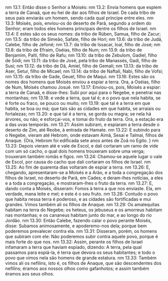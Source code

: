 nm 13.1: Então disse o Senhor a Moisés:
nm 13.2: Envia homens que espiem a terra de Canaã, que eu hei de dar aos filhos de Israel. De cada tribo de seus pais enviarás um homem, sendo cada qual príncipe entre eles.
nm 13.3: Moisés, pois, enviou-os do deserto de Parã, segundo a ordem do Senhor; eram todos eles homens principais dentre os filhos de Israel.
nm 13.4: E estes são os seus nomes: da tribo de Rúben, Samua, filho de Zacur;
nm 13.5: da tribo de Simeão, Safate, filho de Hori;
nm 13.6: da tribo de Judá, Calebe, filho de Jefoné;
nm 13.7: da tribo de Issacar, Ioal, filho de José;
nm 13.8: da tribo de Efraim, Oséias, filho de Num;
nm 13.9: da tribo de Benjamim, Palti, filho de Rafu;
nm 13.10: da tribo de Zebulom, Gadiel, filho de Sódi;
nm 13.11: da tribo de José, pela tribo de Manassés, Gadi, filho de Susi;
nm 13.12: da tribo de Dã, Amiel, filho de Gemali;
nm 13.13: da tribo de Aser, Setur, filho de Micael;
nm 13.14: da tribo de Naftali, Nabi, filho de Vofsi;
nm 13.15: da tribo de Gade, Geuel, filho de Maqui.
nm 13.16: Estes são os nomes dos homens que Moisés enviou a espiar a terra. Ora, a Oséias, filho de Num, Moisés chamou Josué.
nm 13.17: Enviou-os, pois, Moisés a espiar: a terra de Canaã, e disse-lhes: Subi por aqui para o Negebe, e penetrai nas montanhas;
nm 13.18: e vede a terra, que tal é; e o povo que nela habita, se é forte ou fraco, se pouco ou muito;
nm 13.19: que tal é a terra em que habita, se boa ou má; que tais são as cidades em que habita, se arraiais ou fortalezas;
nm 13.20: e que tal é a terra, se gorda ou magra; se nela há árvores, ou não; e esforçai-vos, e tomai do fruto da terra. Ora, a estação era a das uvas temporãs.
nm 13.21: Assim subiram, e espiaram a terra desde o deserto de Zim, até Reobe, à entrada de Hamate.
nm 13.22: E subindo para o Negebe, vieram até Hebrom, onde estavam Aimã, Sesai e Talmai, filhos de Anaque. {Ora, Hebrom foi edificada sete anos antes de Zoã no Egito. }
nm 13.23: Depois vieram até e vale de Escol, e dali cortaram um ramo de vide com um só cacho, o qual dois homens trouxeram sobre uma verga; trouxeram também romãs e figos.
nm 13.24: Chamou-se aquele lugar o vale de Escol, por causa do cacho que dali cortaram os filhos de Israel.
nm 13.25: Ao fim de quarenta dias voltaram de espiar a terra.
nm 13.26: E, chegando, apresentaram-se a Moisés e a Arão, e a toda a congregação dos filhos de Israel, no deserto de Parã, em Cades; e deram-lhes notícias, a eles e a toda a congregação, e mostraram-lhes o fruto da terra.
nm 13.27: E, dando conta a Moisés, disseram: Fomos à terra a que nos enviaste. Ela, em verdade, mana leite e mel; e este é o seu fruto.
nm 13.28: Contudo o povo que habita nessa terra é poderoso, e as cidades são fortificadas e mui grandes. Vimos também ali os filhos de Anaque.
nm 13.29: Os amalequitas habitam na terra do Negebe; os heteus, os jebuseus e os amorreus habitam nas montanhas; e os cananeus habitam junto do mar, e ao longo do rio Jordão.
nm 13.30: Então Calebe, fazendo calar o povo perante Moisés, disse: Subamos animosamente, e apoderemo-nos dela; porque bem poderemos prevalecer contra ela.
nm 13.31: Disseram, porém, os homens que subiram com ele: Não poderemos subir contra aquele povo, porque é mais forte do que nos.
nm 13.32: Assim, perante os filhos de Israel infamaram a terra que haviam espiado, dizendo: A terra, pela qual passamos para espiá-la, é terra que devora os seus habitantes; e todo o povo que vimos nela são homens de grande estatura.
nm 13.33: Também vimos ali os nefilins, isto é, os filhos de Anaque, que são descendentes dos nefilins; éramos aos nossos olhos como gafanhotos; e assim também éramos aos seus olhos.

